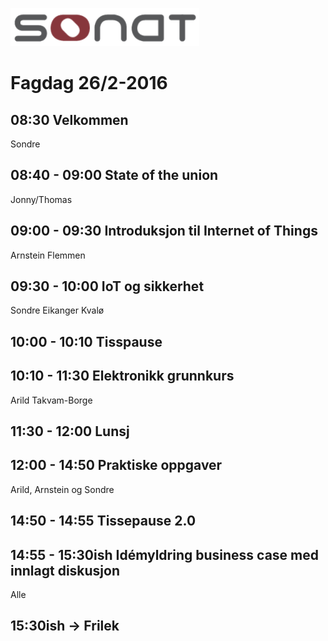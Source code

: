 ![Sonat](Logo.Sonat.-transparent.png)
#  Fagdag 26/2-2016

## 08:30 Velkommen 
Sondre

## 08:40 - 09:00 State of the union
Jonny/Thomas

## 09:00 - 09:30 Introduksjon til Internet of Things
Arnstein Flemmen

## 09:30 - 10:00 IoT og sikkerhet
Sondre Eikanger Kvalø

## 10:00 - 10:10 Tisspause

## 10:10 - 11:30 Elektronikk grunnkurs
Arild Takvam-Borge

## 11:30 - 12:00 Lunsj

## 12:00 - 14:50 Praktiske oppgaver
Arild, Arnstein og Sondre

## 14:50 - 14:55 Tissepause 2.0

## 14:55 - 15:30ish Idémyldring business case med innlagt diskusjon
Alle

## 15:30ish -> Frilek 
